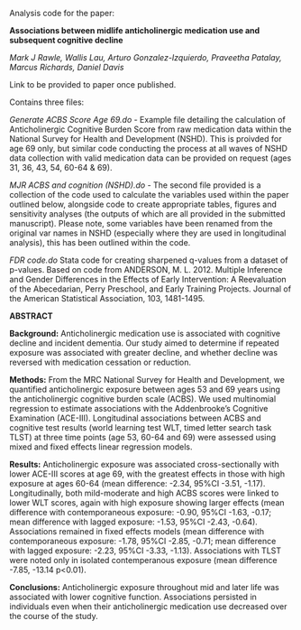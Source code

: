 Analysis code for the paper:

**Associations between midlife anticholinergic medication use and subsequent cognitive decline**

_Mark J Rawle, Wallis Lau, Arturo Gonzalez-Izquierdo, Praveetha Patalay, Marcus Richards, Daniel Davis_


Link to be provided to paper once published.


Contains three files:

_Generate ACBS Score Age 69.do_ - Example file detailing the calculation of Anticholinergic Cognitive Burden Score from raw medication data within the National Survey for Health and Development (NSHD). This is proivded for age 69 only, but similar code conducting the process at all waves of NSHD data collection with valid medication data can be provided on request (ages 31, 36, 43, 54, 60-64 & 69).

_MJR ACBS and cognition (NSHD).do_ - The second file provided is a collection of the code used to calculate the variables used within the paper outlined below, alongside code to create appropriate tables, figures and sensitivity analyses (the outputs of which are all provided in the submitted manuscript).
Please note, some variables have been renamed from the original var names in NSHD (especially where they are used in longitudinal analysis), this has been outlined within the code.

_FDR code.do_ Stata code for creating sharpened q-values from a dataset of p-values. Based on code from ANDERSON, M. L. 2012. Multiple Inference and Gender Differences in the Effects of Early Intervention: A Reevaluation of the Abecedarian, Perry Preschool, and Early Training Projects. Journal of the American Statistical Association, 103, 1481-1495.


**ABSTRACT**

**Background:**
Anticholinergic medication use is associated with cognitive decline and incident dementia. Our study aimed to determine if repeated exposure was associated with greater decline, and whether decline was reversed with medication cessation or reduction.

**Methods:**
From the MRC National Survey for Health and Development, we quantified anticholinergic exposure between ages 53 and 69 years using the anticholinergic cognitive burden scale (ACBS). We used multinomial regression to estimate associations with the Addenbrooke’s Cognitive Examination (ACE-III). Longitudinal associations between ACBS and cognitive test results (world learning test WLT, timed letter search task TLST) at three time points (age 53, 60-64 and 69) were assessed using mixed and fixed effects linear regression models.

**Results:**
Anticholinergic exposure was associated cross-sectionally with lower ACE-III scores at age 69, with the greatest effects in those with high exposure at ages 60-64 (mean difference: -2.34, 95%CI -3.51, -1.17). Longitudinally, both mild-moderate and high ACBS scores were linked to lower WLT scores, again with high exposure showing larger effects (mean difference with contemporaneous exposure: -0.90, 95%CI -1.63, -0.17; mean difference with lagged exposure: -1.53, 95%CI -2.43, -0.64). Associations remained in fixed effects models (mean difference with contemporaneous exposure: -1.78, 95%CI -2.85, -0.71; mean difference with lagged exposure: -2.23, 95%CI -3.33, -1.13). Associations with TLST were noted only in isolated contemperanous exposure (mean difference -7.85, -13.14 p<0.01).

**Conclusions:**
Anticholinergic exposure throughout mid and later life was associated with lower cognitive function. Associations persisted in individuals even when their anticholinergic medication use decreased over the course of the study.
